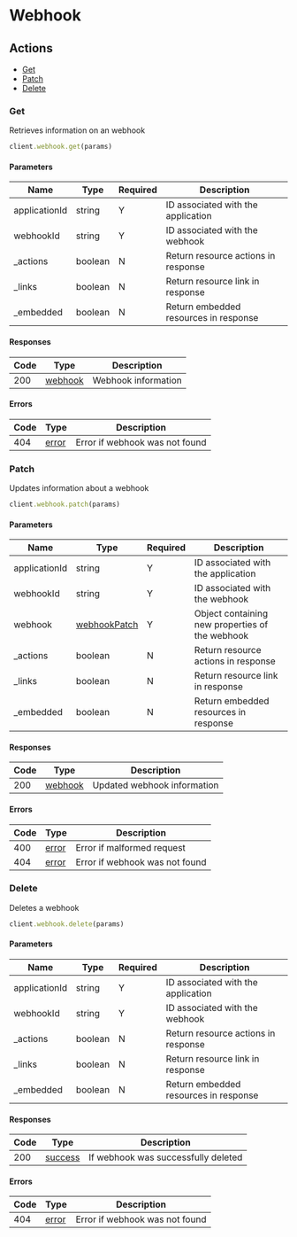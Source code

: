 # Webhook

## Actions

*   [Get](#get)
*   [Patch](#patch)
*   [Delete](#delete)

### Get

Retrieves information on an webhook

```ruby
client.webhook.get(params)
```

#### Parameters

| Name | Type | Required | Description |
| ---- | ---- | -------- | ----------- |
| applicationId | string | Y | ID associated with the application |
| webhookId | string | Y | ID associated with the webhook |
| _actions | boolean | N | Return resource actions in response |
| _links | boolean | N | Return resource link in response |
| _embedded | boolean | N | Return embedded resources in response |

#### Responses

| Code | Type | Description |
| ---- | ---- | ----------- |
| 200 | [webhook](_schemas.md#webhook) | Webhook information |

#### Errors

| Code | Type | Description |
| ---- | ---- | ----------- |
| 404 | [error](_schemas.md#error) | Error if webhook was not found |

### Patch

Updates information about a webhook

```ruby
client.webhook.patch(params)
```

#### Parameters

| Name | Type | Required | Description |
| ---- | ---- | -------- | ----------- |
| applicationId | string | Y | ID associated with the application |
| webhookId | string | Y | ID associated with the webhook |
| webhook | [webhookPatch](_schemas.md#webhookpatch) | Y | Object containing new properties of the webhook |
| _actions | boolean | N | Return resource actions in response |
| _links | boolean | N | Return resource link in response |
| _embedded | boolean | N | Return embedded resources in response |

#### Responses

| Code | Type | Description |
| ---- | ---- | ----------- |
| 200 | [webhook](_schemas.md#webhook) | Updated webhook information |

#### Errors

| Code | Type | Description |
| ---- | ---- | ----------- |
| 400 | [error](_schemas.md#error) | Error if malformed request |
| 404 | [error](_schemas.md#error) | Error if webhook was not found |

### Delete

Deletes a webhook

```ruby
client.webhook.delete(params)
```

#### Parameters

| Name | Type | Required | Description |
| ---- | ---- | -------- | ----------- |
| applicationId | string | Y | ID associated with the application |
| webhookId | string | Y | ID associated with the webhook |
| _actions | boolean | N | Return resource actions in response |
| _links | boolean | N | Return resource link in response |
| _embedded | boolean | N | Return embedded resources in response |

#### Responses

| Code | Type | Description |
| ---- | ---- | ----------- |
| 200 | [success](_schemas.md#success) | If webhook was successfully deleted |

#### Errors

| Code | Type | Description |
| ---- | ---- | ----------- |
| 404 | [error](_schemas.md#error) | Error if webhook was not found |
